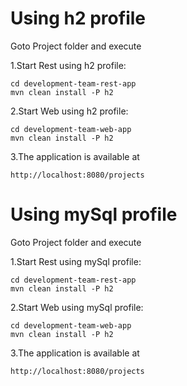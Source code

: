 # Using h2 profile

Goto Project folder and execute  
    
1.Start Rest using h2 profile:

```
cd development-team-rest-app
mvn clean install -P h2

```
2.Start Web using h2 profile:
   
```
cd development-team-web-app
mvn clean install -P h2
```

3.The application is available at
```
http://localhost:8080/projects
```


# Using mySql profile

Goto Project folder and execute  
    
1.Start Rest using mySql profile:

```
cd development-team-rest-app
mvn clean install -P h2

```
2.Start Web using mySql profile:
   
```
cd development-team-web-app
mvn clean install -P h2
```

3.The application is available at
```
http://localhost:8080/projects
```
